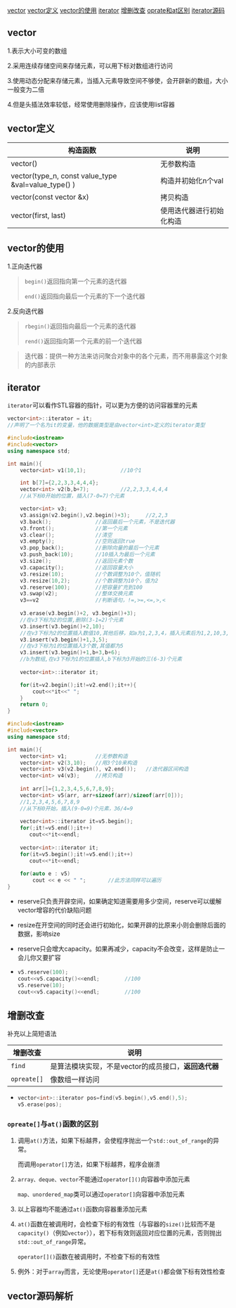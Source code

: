 [vector](#vector)
[vector定义](#vector定义)
[vector的使用](#vector的使用)
[iterator](#iterator)
[增删改查](#增删改查)
   [oprate和at区别](#opreate与at函数的区别)
[iterator源码](#vector源码解析)
## vector

1.表示大小可变的数组

2.采用连续存储空间来存储元素，可以用下标对数组进行访问

3.使用动态分配来存储元素，当插入元素导致空间不够使，会开辟新的数组，大小一般变为二倍

4.但是头插法效率较低，经常使用删除操作，应该使用list容器

## vector定义

| 构造函数                                            | 说明                     |
| --------------------------------------------------- | ------------------------ |
| vector()                                            | 无参数构造               |
| vector(type_n, const value_type &val=value_type() ) | 构造并初始化n个val       |
| vector(const vector &x)                             | 拷贝构造                 |
| vector(first, last)                                 | 使用迭代器进行初始化构造 |

## vector的使用

1.正向迭代器

> `begin()`返回指向第一个元素的迭代器
>
> `end()`返回指向最后一个元素的下一个迭代器

2.反向迭代器

> `rbegin()`返回指向最后一个元素的迭代器
>
> `rend()`返回指向第一个元素的前一个迭代器

> 迭代器：提供一种方法来访问聚合对象中的各个元素，而不用暴露这个对象的内部表示

## iterator

`iterator`可以看作STL容器的指针，可以更为方便的访问容器里的元素

```c++
vector<int>::iterator = it;	
//声明了一个名为it的变量，他的数据类型是由vector<int>定义的iterator类型
```

```c++
#include<iostream>
#include<vector>
using namespace std;

int main(){
    vector<int> v1(10,1);			//10个1

    int b[7]={2,2,3,3,4,4,4};
    vector<int> v2(b,b+7);			//2,2,3,3,4,4,4 
    //从下标0开始的位置，插入(7-0=7)个元素

    vector<int> v3;
    v3.assign(v2.begin(),v2.begin()+3);		//2,2,3
    v3.back();				//返回最后一个元素，不是迭代器
    v3.front();				//第一个元素
    v3.clear();				//清空
    v3.empty();				//空则返回true
    v3.pop_back();			//删除向量的最后一个元素
    v3.push_back(10);		//10插入为最后一个元素
    v3.size();				//返回元素个数
    v3.capacity();			//返回容量大小
    v3.resize(10);			//个数调整为10个，值随机
    v3.resize(10,2);		//个数调整为10个，值为2
    v3.reserve(100);		//把容量扩充到100
    v3.swap(v2);			//整体交换元素
    v3==v2					//判断语句，!=,>=,<=,>,<
   
    v3.erase(v3.begin()+2, v3.begin()+3);	
    //在v3下标为2的位置,删除(3-1=2)个元素
    v3.insert(v3.begin()+2,10); 
    //在v3下标为2的位置插入数值10,其他后移，如a为1,2,3,4，插入元素后为1,2,10,3,4
    v3.insert(v3.begin()+1,3,5); 
    //在v3下标为1的位置插入3个数,其值都为5
    v3.insert(v3.begin()+1,b+3,b+6); 
    //b为数组,在v3下标为1的位置插入,b下标为3开始的三(6-3)个元素
    
    vector<int>::iterator it;

    for(it=v2.begin();it!=v2.end();it++){
        cout<<*it<<" ";
    }
    return 0;
}
```



```c++
#include<iostream>
#include<vector>
using namespace std;

int main(){
    vector<int> v1;			//无参数构造
    vector<int> v2(3,10);	//用3个10来构造
    vector<int> v3(v2.begin(), v2.end());	//迭代器区间构造
    vector<int> v4(v3);		//拷贝构造
    
    int arr[]={1,2,3,4,5,6,7,8,9};
    vector<int> v5(arr, arr+sizeof(arr)/sizeof(arr[0]));
    //1,2,3,4,5,6,7,8,9
    //从下标0开始，插入(9-0=9)个元素，36/4=9
    
    vector<int>::iterator it=v5.begin();
    for(;it!=v5.end();it++)
       cout<<*it<<endl;
    
    vector<int>::iterator it;
    for(it=v5.begin();it!=v5.end();it++)
       cout<<*it<<endl;
    
    for(auto e : v5)
		cout << e << " ";		//此方法同样可以遍历
}
```

- reserve只负责开辟空间，如果确定知道需要用多少空间，reserve可以缓解vector增容的代价缺陷问题

- resize在开空间的同时还会进行初始化，如果开辟的比原来小则会删除后面的数据，影响size

- reserve只会增大capacity。如果再减少，capacity不会改变，这样是防止一会儿你又要扩容

- ```c++
  v5.reserve(100);
  cout<<v5.capacity()<<endl;		//100
  v5.reserve(10);
  cout<<v5.capacity()<<endl;		//100
  ```

## 增删改查

补充以上简短语法

| 增删改查    | 说明                                                 |
| ----------- | ---------------------------------------------------- |
| `find`      | 是算法模块实现，不是vector的成员接口，**返回迭代器** |
| `opreate[]` | 像数组一样访问                                       |

- ```c++
  vector<int>::iterator pos=find(v5.begin(),v5.end(),5);
  v5.erase(pos);
  ```

### `opreate[]`与`at()`函数的区别

1. 调用`at()`方法，如果下标越界，会使程序抛出一个`std::out_of_range`的异常。

   而调用`operator[]`方法，如果下标越界，程序会崩溃

2. `array、deque、vector`不能通过`operator[]()`向容器中添加元素

   `map、unordered_map`类可以通过`operator[]`向容器中添加元素

3. 以上容器均不能通过`at()`函数向容器重添加元素

4. `at()`函数在被调用时，会检查下标的有效性（与容器的`size()`比较而不是`capacity()`（例如`vector`）），若下标有效则返回对应位置的元素，否则抛出`std::out_of_range`异常。

   `operator[]()`函数在被调用时，不检查下标的有效性

5. 例外：对于`array`而言，无论使用`operator[]`还是`at()`都会做下标有效性检查

## vector源码解析

